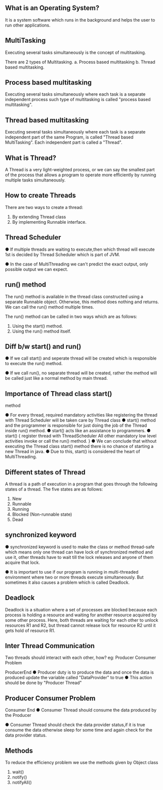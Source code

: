 ## What is an Operating System?

It is a system software which runs in the background and helps the user to run other
applications.


## MultiTasking

Executing several tasks simultaneously is the concept of multitasking.

There are 2 types of Multitasking.
a. Process based multitasking
b. Thread based multitasking.



## Process based multitasking

Executing several tasks simultaneously where each task is a separate independent
process such type of multitasking is called "process based multitasking".



## Thread based multitasking

Executing several tasks simultaneously where each task is a separate independent part of
the same Program, is called "Thread based MultiTasking".
Each independent part is called a "Thread".



## What is Thread?

A Thread is a very light-weighted process, or we can say the smallest part of the process
that allows a program to operate more efficiently by running multiple tasks
simultaneously.



## How to create Threads

There are two ways to create a thread:
1. By extending Thread class
2. By implementing Runnable interface.



## Thread Scheduler

● If multiple threads are waiting to execute,then which thread will execute 1st is decided
by Thread Scheduler which is part of JVM.

● In the case of MultiThreading we can't predict the exact output, only possible output we
can expect.



## run() method

The run() method is available in the thread class constructed using a separate Runnable
object. Otherwise, this method does nothing and returns. We can call the run() method
multiple times.

The run() method can be called in two ways which are as follows:
1. Using the start() method.
2. Using the run() method itself.



## Diff b/w start() and run()

● If we call start() and seperate thread will be created which is responsible to execute the
run() method.

● If we call run(), no separate thread will be created, rather the method will be called just
like a normal method by main thread.



## Importance of Thread class start()
method

● For every thread, required mandatory activities like registering the thread with Thread
Scheduler will be taken care by Thread class
● start() method and the programmer is responsible for just doing the job of the Thread
inside run() method.
● start() acts like an assistance to programmers.
● start()
{
register thread with ThreadScheduler
All other mandatory low level activities
invoke or call the run() method.
}
● We can conclude that without executing the Thread class start() method there is no
chance of starting a new Thread in java.
● Due to this, start() is considered the heart of MultiThreading.




## Different states of Thread

A thread is a path of execution in a program that goes through the following states of a
thread. The five states are as follows:
1. New
2. Runnable
3. Running
4. Blocked (Non-runnable state)
5. Dead



## synchronized keyword
● synchronized keyword is used to make the class or method thread-safe which means
only one thread can have lock of synchronized method and use it, other threads have
to wait till the lock releases and anyone of them acquire that lock.

● It is important to use if our program is running in multi-threaded environment where
two or more threads execute simultaneously. But sometimes it also causes a problem
which is called Deadlock.



## Deadlock

Deadlock is a situation where a set of processes are blocked because each process is
holding a resource and waiting for another resource acquired by some other process.
Here, both threads are waiting for each other to unlock resources R1 and R2, but thread cannot release
lock for resource R2 until it gets hold of resource R1.




## Inter Thread Communication

Two threads should interact with each other, how?
eg: Producer Consumer Problem

ProducerEnd
● Producer duty is to produce the data and once the data is produced update the
variable called "DataProvider" to true
● This action should be done by "Producer Thread"




## Producer Consumer Problem

Consumer End
● Consumer Thread should consume the data produced by the Producer

● Consumer Thread should check the data provider status,if it is true consume the data
otherwise sleep for some time and again check for the data provider status.



## Methods

To reduce the efficiency problem we use the methods given by Object class
1. wait()
2. notify()
3. notifyAll()



